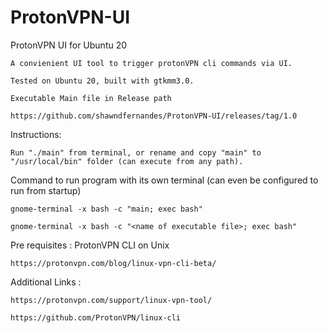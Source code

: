 # ProtonVPN-UI

ProtonVPN UI for Ubuntu 20

    A convienient UI tool to trigger protonVPN cli commands via UI.

    Tested on Ubuntu 20, built with gtkmm3.0.
    
    Executable Main file in Release path
    
    https://github.com/shawndfernandes/ProtonVPN-UI/releases/tag/1.0

Instructions:

    Run "./main" from terminal, or rename and copy "main" to "/usr/local/bin" folder (can execute from any path).

Command to run program with its own terminal (can even be configured to run from startup)

    gnome-terminal -x bash -c "main; exec bash"
    
    gnome-terminal -x bash -c "<name of executable file>; exec bash"

Pre requisites : ProtonVPN CLI on Unix

    https://protonvpn.com/blog/linux-vpn-cli-beta/

Additional Links : 

    https://protonvpn.com/support/linux-vpn-tool/

    https://github.com/ProtonVPN/linux-cli
